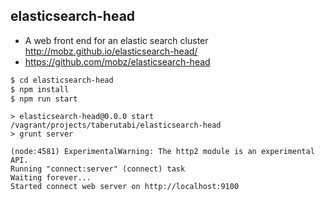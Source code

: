 ## elasticsearch-head

- A web front end for an elastic search cluster http://mobz.github.io/elasticsearch-head/
- https://github.com/mobz/elasticsearch-head


~~~bash
$ cd elasticsearch-head
$ npm install
$ npm run start
~~~

~~~
> elasticsearch-head@0.0.0 start /vagrant/projects/taberutabi/elasticsearch-head
> grunt server

(node:4581) ExperimentalWarning: The http2 module is an experimental API.
Running "connect:server" (connect) task
Waiting forever...
Started connect web server on http://localhost:9100
~~~
